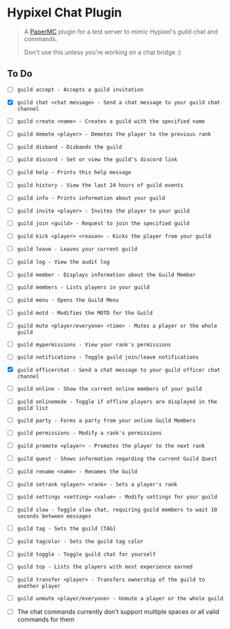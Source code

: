 # Hypixel Chat Plugin

> A [PaperMC](https://papermc.io/) plugin for a test server to mimic Hypixel's guild chat and commands.
>
> Don't use this unless you're working on a chat bridge :)

## To Do

- [ ] `guild accept - Accepts a guild invitation`
- [x] `guild chat <chat message> - Send a chat message to your guild chat channel`
- [ ] `guild create <name> - Creates a guild with the specified name`
- [ ] `guild demote <player> - Demotes the player to the previous rank`
- [ ] `guild disband - Disbands the guild`
- [ ] `guild discord - Set or view the guild's discord link`
- [ ] `guild help - Prints this help message`
- [ ] `guild history - View the last 24 hours of guild events`
- [ ] `guild info - Prints information about your guild`
- [ ] `guild invite <player> - Invites the player to your guild`
- [ ] `guild join <guild> - Request to join the specified guild`
- [ ] `guild kick <player> <reason> - Kicks the player from your guild`
- [ ] `guild leave - Leaves your current guild`
- [ ] `guild log - View the audit log`
- [ ] `guild member - Displays information about the Guild Member`
- [ ] `guild members - Lists players in your guild`
- [ ] `guild menu - Opens the Guild Menu`
- [ ] `guild motd - Modifies the MOTD for the Guild`
- [ ] `guild mute <player/everyone> <time> - Mutes a player or the whole guild`
- [ ] `guild mypermissions - View your rank's permissions`
- [ ] `guild notifications - Toggle guild join/leave notifications`
- [x] `guild officerchat - Send a chat message to your guild officer chat channel`
- [ ] `guild online - Show the current online members of your guild`
- [ ] `guild onlinemode - Toggle if offline players are displayed in the guild list`
- [ ] `guild party - Forms a party from your online Guild Members`
- [ ] `guild permissions - Modify a rank's permissions`
- [ ] `guild promote <player> - Promotes the player to the next rank`
- [ ] `guild quest - Shows information regarding the current Guild Quest`
- [ ] `guild rename <name> - Renames the Guild`
- [ ] `guild setrank <player> <rank> - Sets a player's rank`
- [ ] `guild settings <setting> <value> - Modify settings for your guild`
- [ ] `guild slow - Toggle slow chat, requiring guild members to wait 10 seconds between messages`
- [ ] `guild tag - Sets the guild [TAG]`
- [ ] `guild tagcolor - Sets the guild tag color`
- [ ] `guild toggle - Toggle guild chat for yourself`
- [ ] `guild top - Lists the players with most experience earned`
- [ ] `guild transfer <player> - Transfers ownership of the guild to another player`
- [ ] `guild unmute <player/everyone> - Unmute a player or the whole guild`


- [ ] The chat commands currently don't support multiple spaces or all valid commands for them